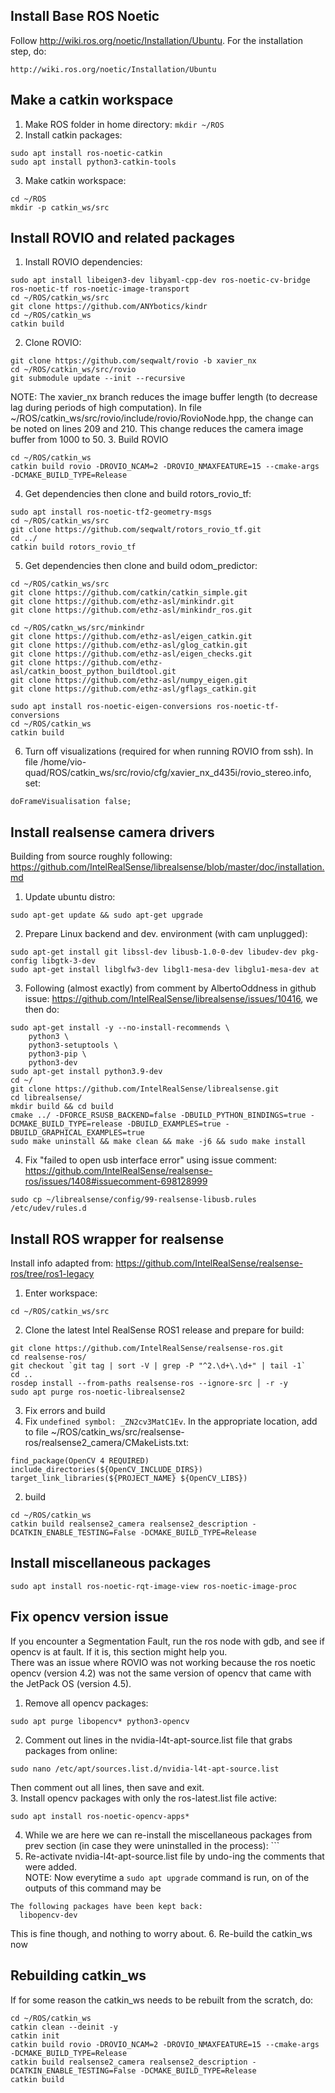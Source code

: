 ## Install Base ROS Noetic
Follow http://wiki.ros.org/noetic/Installation/Ubuntu. For the installation step, do:  
```
http://wiki.ros.org/noetic/Installation/Ubuntu
```

## Make a catkin workspace
1. Make ROS folder in home directory: ```mkdir ~/ROS```
2. Install catkin packages:  
```
sudo apt install ros-noetic-catkin
sudo apt install python3-catkin-tools
```
3. Make catkin workspace:  
```
cd ~/ROS
mkdir -p catkin_ws/src
```

## Install ROVIO and related packages
1. Install ROVIO dependencies:  
```
sudo apt install libeigen3-dev libyaml-cpp-dev ros-noetic-cv-bridge ros-noetic-tf ros-noetic-image-transport
cd ~/ROS/catkin_ws/src
git clone https://github.com/ANYbotics/kindr
cd ~/ROS/catkin_ws
catkin build
```
2. Clone ROVIO:  
```
git clone https://github.com/seqwalt/rovio -b xavier_nx
cd ~/ROS/catkin_ws/src/rovio
git submodule update --init --recursive
```
NOTE: The xavier_nx branch reduces the image buffer length (to decrease lag during periods of high computation). In file ~/ROS/catkin_ws/src/rovio/include/rovio/RovioNode.hpp, the change can be noted on lines 209 and 210. This change reduces the camera image buffer from 1000 to 50.
3. Build ROVIO
```
cd ~/ROS/catkin_ws
catkin build rovio -DROVIO_NCAM=2 -DROVIO_NMAXFEATURE=15 --cmake-args -DCMAKE_BUILD_TYPE=Release
```
4. Get dependencies then clone and build rotors_rovio_tf:  
```
sudo apt install ros-noetic-tf2-geometry-msgs
cd ~/ROS/catkin_ws/src
git clone https://github.com/seqwalt/rotors_rovio_tf.git
cd ../
catkin build rotors_rovio_tf
```
5. Get dependencies then clone and build odom_predictor:  
```
cd ~/ROS/catkin_ws/src
git clone https://github.com/catkin/catkin_simple.git
git clone https://github.com/ethz-asl/minkindr.git
git clone https://github.com/ethz-asl/minkindr_ros.git
```
```
cd ~/ROS/catkn_ws/src/minkindr
git clone https://github.com/ethz-asl/eigen_catkin.git
git clone https://github.com/ethz-asl/glog_catkin.git
git clone https://github.com/ethz-asl/eigen_checks.git
git clone https://github.com/ethz-asl/catkin_boost_python_buildtool.git
git clone https://github.com/ethz-asl/numpy_eigen.git
git clone https://github.com/ethz-asl/gflags_catkin.git
```
```
sudo apt install ros-noetic-eigen-conversions ros-noetic-tf-conversions
cd ~/ROS/catkin_ws
catkin build
```
6. Turn off visualizations (required for when running ROVIO from ssh). In file /home/vio-quad/ROS/catkin_ws/src/rovio/cfg/xavier_nx_d435i/rovio_stereo.info, set:
```
doFrameVisualisation false;
```

## Install realsense camera drivers
Building from source roughly following: https://github.com/IntelRealSense/librealsense/blob/master/doc/installation.md
1. Update ubuntu distro:  
```
sudo apt-get update && sudo apt-get upgrade
```
2. Prepare Linux backend and dev. environment (with cam unplugged):  
```
sudo apt-get install git libssl-dev libusb-1.0-0-dev libudev-dev pkg-config libgtk-3-dev
sudo apt-get install libglfw3-dev libgl1-mesa-dev libglu1-mesa-dev at
```
3. Following (almost exactly) from comment by AlbertoOddness in github issue: https://github.com/IntelRealSense/librealsense/issues/10416, we then do:
```
sudo apt-get install -y --no-install-recommends \
    python3 \
    python3-setuptools \
    python3-pip \
    python3-dev
sudo apt-get install python3.9-dev
cd ~/
git clone https://github.com/IntelRealSense/librealsense.git
cd librealsense/
mkdir build && cd build
cmake ../ -DFORCE_RSUSB_BACKEND=false -DBUILD_PYTHON_BINDINGS=true -DCMAKE_BUILD_TYPE=release -DBUILD_EXAMPLES=true -DBUILD_GRAPHICAL_EXAMPLES=true
sudo make uninstall && make clean && make -j6 && sudo make install
```
4. Fix "failed to open usb interface error" using issue comment: https://github.com/IntelRealSense/realsense-ros/issues/1408#issuecomment-698128999  
```
sudo cp ~/librealsense/config/99-realsense-libusb.rules /etc/udev/rules.d
```

## Install ROS wrapper for realsense
Install info adapted from: https://github.com/IntelRealSense/realsense-ros/tree/ros1-legacy
1. Enter workspace:  
```
cd ~/ROS/catkin_ws/src
```
2. Clone the latest Intel RealSense ROS1 release and prepare for build:  
```
git clone https://github.com/IntelRealSense/realsense-ros.git
cd realsense-ros/
git checkout `git tag | sort -V | grep -P "^2.\d+\.\d+" | tail -1`
cd ..
rosdep install --from-paths realsense-ros --ignore-src │ -r -y
sudo apt purge ros-noetic-librealsense2
```
3. Fix errors and build
  1. Fix ```undefined symbol: _ZN2cv3MatC1Ev```. In the appropriate location, add to file ~/ROS/catkin_ws/src/realsense-ros/realsense2_camera/CMakeLists.txt:  
```
find_package(OpenCV 4 REQUIRED)
include_directories(${OpenCV_INCLUDE_DIRS})
target_link_libraries(${PROJECT_NAME} ${OpenCV_LIBS})
```
  2. build
```
cd ~/ROS/catkin_ws
catkin build realsense2_camera realsense2_description -DCATKIN_ENABLE_TESTING=False -DCMAKE_BUILD_TYPE=Release
```

## Install miscellaneous packages
```
sudo apt install ros-noetic-rqt-image-view ros-noetic-image-proc
```

## Fix opencv version issue
If you encounter a Segmentation Fault, run the ros node with gdb, and see if opencv is at fault. If it is, this section might help you.  
There was an issue where ROVIO was not working because the ros noetic opencv (version 4.2) was not the same version of opencv that came with the JetPack OS (version 4.5).  
1. Remove all opencv packages:  
```
sudo apt purge libopencv* python3-opencv
```
2. Comment out lines in the nvidia-l4t-apt-source.list file that grabs packages from online:  
```
sudo nano /etc/apt/sources.list.d/nvidia-l4t-apt-source.list
```
Then comment out all lines, then save and exit.  
3. Install opencv packages with only the ros-latest.list file active:  
```
sudo apt install ros-noetic-opencv-apps*
```
4. While we are here we can re-install the miscellaneous packages from prev section (in case they were uninstalled in the process):  ```
5. Re-activate nvidia-l4t-apt-source.list file by undo-ing the comments that were added.  
NOTE: Now everytime a ```sudo apt upgrade``` command is run, on of the outputs of this command may be  
```
The following packages have been kept back:
  libopencv-dev
```
This is fine though, and nothing to worry about.
6. Re-build the catkin_ws now

## Rebuilding catkin_ws
If for some reason the catkin_ws needs to be rebuilt from the scratch, do:  
```
cd ~/ROS/catkin_ws
catkin clean --deinit -y
catkin init
catkin build rovio -DROVIO_NCAM=2 -DROVIO_NMAXFEATURE=15 --cmake-args -DCMAKE_BUILD_TYPE=Release
catkin build realsense2_camera realsense2_description -DCATKIN_ENABLE_TESTING=False -DCMAKE_BUILD_TYPE=Release
catkin build
```
